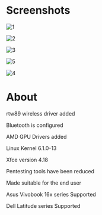 # Screenshots
![1](https://github.com/endor79/LoputonLinux_Two_Masami/assets/105305285/25927cc8-399b-4871-95de-8f2d3b72625e)

![2](https://github.com/endor79/LoputonLinux_Two_Masami/assets/105305285/82513be7-81c4-450b-9ddc-b3bc5f75cf3f)

![3](https://github.com/endor79/LoputonLinux_Two_Masami/assets/105305285/83665920-1899-4161-90fe-4b354061e7d4)

![5](https://github.com/endor79/LoputonLinux_Two_Masami/assets/105305285/f38a662a-4530-4f4b-8703-c29bdc958e97)

![4](https://github.com/endor79/LoputonLinux_Two_Masami/assets/105305285/58b8f08d-c279-4320-8cbd-98c45205d177)

# About
rtw89 wireless driver added

Bluetooth is configured

AMD GPU Drivers added

Linux Kernel 6.1.0-13

Xfce version 4.18

Pentesting tools have been reduced

Made suitable for the end user

Asus Vivobook 16x series Supported

Dell Latitude series Supported
